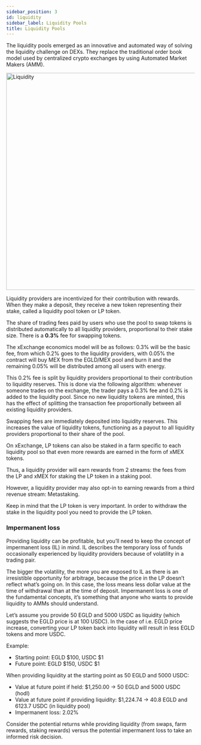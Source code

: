 ```yaml
---
sidebar_position: 3
id: liquidity
sidebar_label: Liquidity Pools
title: Liquidity Pools
---
```


[comment]: # (mx-context-auto)

The liquidity pools emerged as an innovative and automated way of solving the liquidity challenge on DEXs. They replace the traditional order book model used by centralized crypto exchanges by using Automated Market Makers (AMM).

<div style={{ textAlign: 'center' }}>
    <img src="/docs/features/liquidity.png" width="580" alt="Liquidity" />
</div>

Liquidity providers are incentivized for their contribution with rewards. When they make a deposit, they receive a new token representing their stake, called a liquidity pool token or LP token.

The share of trading fees paid by users who use the pool to swap tokens is distributed automatically to all liquidity providers, proportional to their stake size. There is a **0.3%** fee for swapping tokens.

The xExchange economics model will be as follows: 0.3% will be the basic fee, from which 0.2% goes to the liquidity providers, with 0.05% the contract will buy MEX from the EGLD/MEX pool and burn it and the remaining 0.05% will be distributed among all users with energy.

This 0.2% fee is split by liquidity providers proportional to their contribution to liquidity reserves. This is done via the following algorithm: whenever someone trades on the exchange, the trader pays a 0.3% fee and 0.2% is added to the liquidity pool. Since no new liquidity tokens are minted, this has the effect of splitting the transaction fee proportionally between all existing
liquidity providers.

Swapping fees are immediately deposited into liquidity reserves. This increases the value of liquidity tokens, functioning as a payout to all liquidity providers proportional to their share of the pool.

On xExchange, LP tokens can also be staked in a farm specific to each liquidity pool so that even more rewards are earned in the form of xMEX tokens.

Thus, a liquidity provider will earn rewards from 2 streams: the fees from the LP and xMEX for
staking the LP token in a staking pool.

However, a liquidity provider may also opt-in to earning rewards from a third revenue stream: Metastaking.

Keep in mind that the LP token is very important. In order to withdraw the stake in the liquidity pool you need to provide the LP token.

[comment]: # (mx-context-auto)

### Impermanent loss

Providing liquidity can be profitable, but you’ll need to keep the concept of impermanent loss (IL) in mind. IL describes the temporary loss of funds occasionally experienced by liquidity providers because of volatility in a trading pair.

The bigger the volatility, the more you are exposed to IL as there is an irresistible opportunity for arbitrage, because the price in the LP doesn’t reflect what’s going on. In this case, the loss means less dollar value at the time of withdrawal than at the time of deposit. Impermanent loss is one of the fundamental concepts, it’s something that anyone who wants to provide liquidity to AMMs should understand.

Let’s assume you provide 50 EGLD and 5000 USDC as liquidity (which suggests the EGLD price is at 100 USDC). In the case of i.e. EGLD price increase, converting your LP token back into liquidity will result in less EGLD tokens and more USDC.

Example:

- Starting point: EGLD $100, USDC $1
- Future point: EGLD $150, USDC $1

When providing liquidity at the starting point as 50 EGLD and 5000 USDC:

- Value at future point if held: $1,250.00 → 50 EGLD and 5000 USDC (hodl)
- Value at future point if providing liquidity: $1,224.74 → 40.8 EGLD and 6123.7 USDC (in liquidity pool)
- Impermanent loss: 2.02%

Consider the potential returns while providing liquidity (from swaps, farm rewards, staking rewards) versus the potential impermanent loss to take an informed risk decision.
